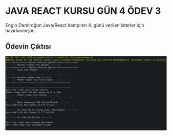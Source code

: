 
# JAVA REACT KURSU GÜN 4 ÖDEV 3
Engin Demiroğun Java/React kampının 4. günü verilen isterler için hazırlanmıştır.

## Ödevin Çıktısı

![Çıktı](https://github.com/TunahanTuna/JavaCampHomeWork3/blob/master/output.png)
